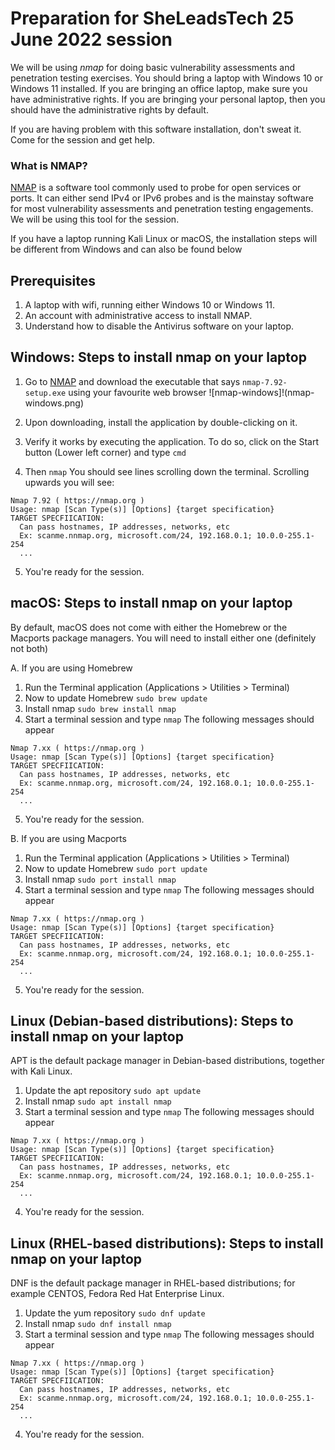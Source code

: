 # Preparation for SheLeadsTech 25 June 2022 session

We will be using _nmap_ for doing basic vulnerability assessments and penetration testing exercises. You should bring a laptop with Windows 10 or Windows 11 installed. If you are bringing an office laptop, make sure you have administrative rights. If you are bringing your personal laptop, then you should have the administrative rights by default.

If you are having problem with this software installation, don't sweat it. Come for the session and get help.


### What is NMAP?

[NMAP](https://nmap.org/) is a software tool commonly used to probe for open services or ports. It can either send IPv4 or IPv6 probes and is the mainstay software for most vulnerability assessments and penetration testing engagements. We will be using this tool for the session.

If you have a laptop running Kali Linux or macOS, the installation steps will be different from Windows and can also be found below


## Prerequisites
1. A laptop with wifi, running either Windows 10 or Windows 11.
2. An account with administrative access to install NMAP.
3. Understand how to disable the Antivirus software on your laptop.


## Windows: Steps to install nmap on your laptop

1. Go to [NMAP](https://nmap.org/download#windows) and download the executable that says `nmap-7.92-setup.exe` using your favourite web browser
![nmap-windows]!(nmap-windows.png)

2. Upon downloading, install the application by double-clicking on it.
3. Verify it works by executing the application. To do so, click on the Start button (Lower left corner) and type `cmd`
4. Then `nmap` You should see lines scrolling down the terminal. Scrolling upwards you will see:
```
Nmap 7.92 ( https://nmap.org )
Usage: nmap [Scan Type(s)] [Options] {target specification}
TARGET SPECFIICATION:
  Can pass hostnames, IP addresses, networks, etc
  Ex: scanme.nnmap.org, microsoft.com/24, 192.168.0.1; 10.0.0-255.1-254
  ...
```
5. You're ready for the session.


## macOS: Steps to install nmap on your laptop

By default, macOS does not come with either the Homebrew or the Macports package managers. You will need to install either one (definitely not both)

A. If you are using Homebrew
1. Run the Terminal application (Applications > Utilities > Terminal)
2. Now to update Homebrew  `sudo brew update`
3. Install nmap  `sudo brew install nmap`
4. Start a terminal session and type `nmap` The following messages should appear
```
Nmap 7.xx ( https://nmap.org )
Usage: nmap [Scan Type(s)] [Options] {target specification}
TARGET SPECFIICATION:
  Can pass hostnames, IP addresses, networks, etc
  Ex: scanme.nnmap.org, microsoft.com/24, 192.168.0.1; 10.0.0-255.1-254
  ...
```
5. You're ready for the session.

B. If you are using Macports
1. Run the Terminal application (Applications > Utilities > Terminal)
2. Now to update Homebrew  `sudo port update`
3. Install nmap  `sudo port install nmap`
4. Start a terminal session and type `nmap` The following messages should appear
```
Nmap 7.xx ( https://nmap.org )
Usage: nmap [Scan Type(s)] [Options] {target specification}
TARGET SPECFIICATION:
  Can pass hostnames, IP addresses, networks, etc
  Ex: scanme.nnmap.org, microsoft.com/24, 192.168.0.1; 10.0.0-255.1-254
  ...
```
5. You're ready for the session.


## Linux (Debian-based distributions): Steps to install nmap on your laptop

APT is the default package manager in Debian-based distributions, together with Kali Linux.

1. Update the apt repository `sudo apt update`
2. Install nmap  `sudo apt install nmap`
3. Start a terminal session and type `nmap` The following messages should appear
```
Nmap 7.xx ( https://nmap.org )
Usage: nmap [Scan Type(s)] [Options] {target specification}
TARGET SPECFIICATION:
  Can pass hostnames, IP addresses, networks, etc
  Ex: scanme.nnmap.org, microsoft.com/24, 192.168.0.1; 10.0.0-255.1-254
  ...
```
4. You're ready for the session.


## Linux (RHEL-based distributions): Steps to install nmap on your laptop

DNF is the default package manager in RHEL-based distributions; for example CENTOS, Fedora Red Hat Enterprise Linux.

1. Update the yum repository `sudo dnf update`
2. Install nmap  `sudo dnf install nmap`
3. Start a terminal session and type `nmap` The following messages should appear
```
Nmap 7.xx ( https://nmap.org )
Usage: nmap [Scan Type(s)] [Options] {target specification}
TARGET SPECFIICATION:
  Can pass hostnames, IP addresses, networks, etc
  Ex: scanme.nnmap.org, microsoft.com/24, 192.168.0.1; 10.0.0-255.1-254
  ...
```
4. You're ready for the session.


